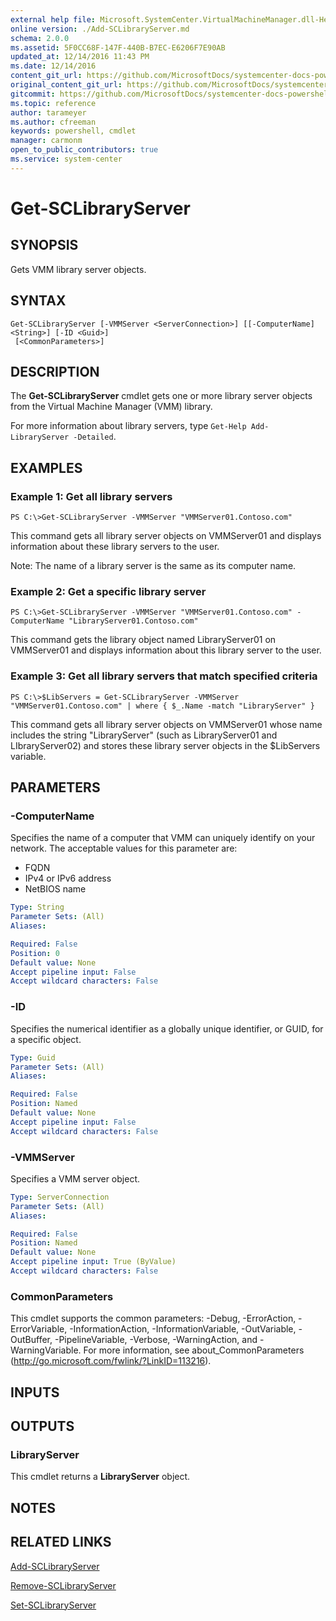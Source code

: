 ```yaml
---
external help file: Microsoft.SystemCenter.VirtualMachineManager.dll-Help.xml
online version: ./Add-SCLibraryServer.md
schema: 2.0.0
ms.assetid: 5F0CC68F-147F-440B-B7EC-E6206F7E90AB
updated_at: 12/14/2016 11:43 PM
ms.date: 12/14/2016
content_git_url: https://github.com/MicrosoftDocs/systemcenter-docs-powershell/blob/master/systemcenter-cmdlets/SystemCenter2016/VirtualMachineManager/v1.0/Get-SCLibraryServer.md
original_content_git_url: https://github.com/MicrosoftDocs/systemcenter-docs-powershell/blob/master/systemcenter-cmdlets/SystemCenter2016/VirtualMachineManager/v1.0/Get-SCLibraryServer.md
gitcommit: https://github.com/MicrosoftDocs/systemcenter-docs-powershell/blob/96cd9bd2780eb6b78c540fa00d3b8a4313e3ed40/systemcenter-cmdlets/SystemCenter2016/VirtualMachineManager/v1.0/Get-SCLibraryServer.md
ms.topic: reference
author: tarameyer
ms.author: cfreeman
keywords: powershell, cmdlet
manager: carmonm
open_to_public_contributors: true
ms.service: system-center
---
```


# Get-SCLibraryServer

## SYNOPSIS
Gets VMM library server objects.

## SYNTAX

```
Get-SCLibraryServer [-VMMServer <ServerConnection>] [[-ComputerName] <String>] [-ID <Guid>]
 [<CommonParameters>]
```

## DESCRIPTION
The **Get-SCLibraryServer** cmdlet gets one or more library server objects from the Virtual Machine Manager (VMM) library.

For more information about library servers, type `Get-Help Add-LibraryServer -Detailed`.

## EXAMPLES

### Example 1: Get all library servers
```
PS C:\>Get-SCLibraryServer -VMMServer "VMMServer01.Contoso.com"
```

This command gets all library server objects on VMMServer01 and displays information about these library servers to the user.

Note: The name of a library server is the same as its computer name.

### Example 2: Get a specific library server
```
PS C:\>Get-SCLibraryServer -VMMServer "VMMServer01.Contoso.com" -ComputerName "LibraryServer01.Contoso.com"
```

This command gets the library object named LibraryServer01 on VMMServer01 and displays information about this library server to the user.

### Example 3: Get all library servers that match specified criteria
```
PS C:\>$LibServers = Get-SCLibraryServer -VMMServer "VMMServer01.Contoso.com" | where { $_.Name -match "LibraryServer" }
```

This command gets all library server objects on VMMServer01 whose name includes the string "LibraryServer" (such as LibraryServer01 and LIbraryServer02) and stores these library server objects in the $LibServers variable.

## PARAMETERS

### -ComputerName
Specifies the name of a computer that VMM can uniquely identify on your network.
The acceptable values for this parameter are:

- FQDN
- IPv4 or IPv6 address
-  NetBIOS name

```yaml
Type: String
Parameter Sets: (All)
Aliases: 

Required: False
Position: 0
Default value: None
Accept pipeline input: False
Accept wildcard characters: False
```

### -ID
Specifies the numerical identifier as a globally unique identifier, or GUID, for a specific object.

```yaml
Type: Guid
Parameter Sets: (All)
Aliases: 

Required: False
Position: Named
Default value: None
Accept pipeline input: False
Accept wildcard characters: False
```

### -VMMServer
Specifies a VMM server object.

```yaml
Type: ServerConnection
Parameter Sets: (All)
Aliases: 

Required: False
Position: Named
Default value: None
Accept pipeline input: True (ByValue)
Accept wildcard characters: False
```

### CommonParameters
This cmdlet supports the common parameters: -Debug, -ErrorAction, -ErrorVariable, -InformationAction, -InformationVariable, -OutVariable, -OutBuffer, -PipelineVariable, -Verbose, -WarningAction, and -WarningVariable. For more information, see about_CommonParameters (http://go.microsoft.com/fwlink/?LinkID=113216).

## INPUTS

## OUTPUTS

### LibraryServer
This cmdlet returns a **LibraryServer** object.

## NOTES

## RELATED LINKS

[Add-SCLibraryServer](xref:SystemCenter2016/VirtualMachineManager/v1.0/Add-SCLibraryServer.md)

[Remove-SCLibraryServer](xref:SystemCenter2016/VirtualMachineManager/v1.0/Remove-SCLibraryServer.md)

[Set-SCLibraryServer](xref:SystemCenter2016/VirtualMachineManager/v1.0/Set-SCLibraryServer.md)

